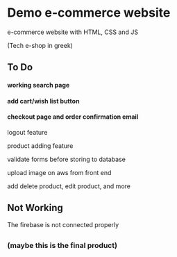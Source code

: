 # Demo e-commerce website

e-commerce website with HTML, CSS and JS

(Tech e-shop in greek)

## To Do

#### working search page

#### add cart/wish list button

#### checkout  page and order confirmation email

logout feature

product adding feature

validate forms before storing to database

upload image on aws from front end

add delete product, edit product, and more

## Not Working

The firebase is not connected properly

##

### (maybe this is the final product)
